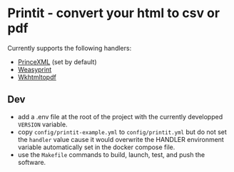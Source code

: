 # Printit - convert your html to csv or pdf

Currently supports the following handlers:
- [PrinceXML](https://www.princexml.com/) (set by default)
- [Weasyprint](https://weasyprint.org/)
- [Wkhtmltopdf](https://wkhtmltopdf.org/)

## Dev

- add a .env file at the root of the project with the currently developped
`VERSION` variable.
- copy `config/printit-example.yml` to `config/printit.yml` but do not set the
`handler` value cause it would overwrite the HANDLER environment variable
automatically set in the docker compose file.
- use the `Makefile` commands to build, launch, test, and push the software.
